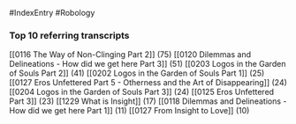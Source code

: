 #IndexEntry #Robology

### Top 10 referring transcripts
[[0116 The Way of Non-Clinging Part 2]] (75)
[[0120 Dilemmas and Delineations - How did we get here Part 3]] (51)
[[0203 Logos in the Garden of Souls Part 2]] (41)
[[0202 Logos in the Garden of Souls Part 1]] (25)
[[0127 Eros Unfettered Part 5 - Otherness and the Art of Disappearing]] (24)
[[0204 Logos in the Garden of Souls Part 3]] (24)
[[0125 Eros Unfettered Part 3]] (23)
[[1229 What is Insight]] (17)
[[0118 Dilemmas and Delineations - How did we get here Part 1]] (11)
[[0127 From Insight to Love]] (10)

